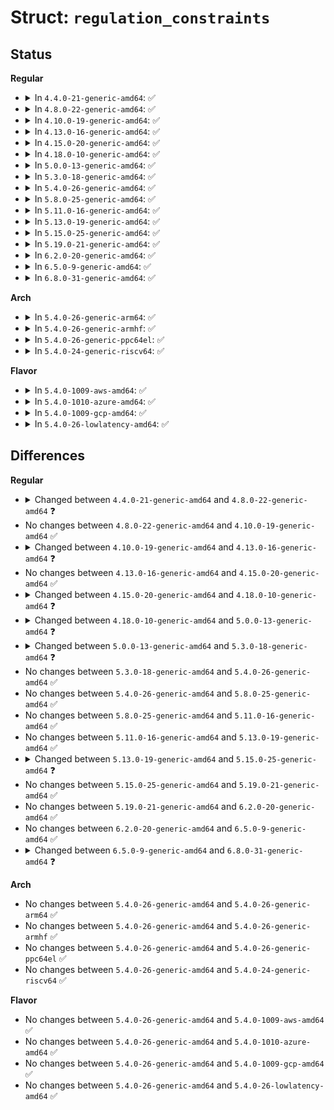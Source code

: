# Struct: <code>regulation_constraints</code>

## Status
<b>Regular</b>
<ul>
<li>
<details>
<summary>In <code>4.4.0-21-generic-amd64</code>: ✅</summary>

```c
struct regulation_constraints {
    const char * name;
    int min_uV;
    int max_uV;
    int uV_offset;
    int min_uA;
    int max_uA;
    int ilim_uA;
    int system_load;
    unsigned int valid_modes_mask;
    unsigned int valid_ops_mask;
    int input_uV;
    struct regulator_state state_disk;
    struct regulator_state state_mem;
    struct regulator_state state_standby;
    suspend_state_t initial_state;
    unsigned int initial_mode;
    unsigned int ramp_delay;
    unsigned int enable_time;
    unsigned int always_on;
    unsigned int boot_on;
    unsigned int apply_uV;
    unsigned int ramp_disable;
    unsigned int soft_start;
    unsigned int pull_down;
    unsigned int over_current_protection;
}
```
</details>
</li>
<li>
<details>
<summary>In <code>4.8.0-22-generic-amd64</code>: ✅</summary>

```c
struct regulation_constraints {
    const char * name;
    int min_uV;
    int max_uV;
    int uV_offset;
    int min_uA;
    int max_uA;
    int ilim_uA;
    int system_load;
    unsigned int valid_modes_mask;
    unsigned int valid_ops_mask;
    int input_uV;
    struct regulator_state state_disk;
    struct regulator_state state_mem;
    struct regulator_state state_standby;
    suspend_state_t initial_state;
    unsigned int initial_mode;
    unsigned int ramp_delay;
    unsigned int enable_time;
    unsigned int active_discharge;
    unsigned int always_on;
    unsigned int boot_on;
    unsigned int apply_uV;
    unsigned int ramp_disable;
    unsigned int soft_start;
    unsigned int pull_down;
    unsigned int over_current_protection;
}
```
</details>
</li>
<li>
<details>
<summary>In <code>4.10.0-19-generic-amd64</code>: ✅</summary>

```c
struct regulation_constraints {
    const char * name;
    int min_uV;
    int max_uV;
    int uV_offset;
    int min_uA;
    int max_uA;
    int ilim_uA;
    int system_load;
    unsigned int valid_modes_mask;
    unsigned int valid_ops_mask;
    int input_uV;
    struct regulator_state state_disk;
    struct regulator_state state_mem;
    struct regulator_state state_standby;
    suspend_state_t initial_state;
    unsigned int initial_mode;
    unsigned int ramp_delay;
    unsigned int enable_time;
    unsigned int active_discharge;
    unsigned int always_on;
    unsigned int boot_on;
    unsigned int apply_uV;
    unsigned int ramp_disable;
    unsigned int soft_start;
    unsigned int pull_down;
    unsigned int over_current_protection;
}
```
</details>
</li>
<li>
<details>
<summary>In <code>4.13.0-16-generic-amd64</code>: ✅</summary>

```c
struct regulation_constraints {
    const char * name;
    int min_uV;
    int max_uV;
    int uV_offset;
    int min_uA;
    int max_uA;
    int ilim_uA;
    int system_load;
    unsigned int valid_modes_mask;
    unsigned int valid_ops_mask;
    int input_uV;
    struct regulator_state state_disk;
    struct regulator_state state_mem;
    struct regulator_state state_standby;
    suspend_state_t initial_state;
    unsigned int initial_mode;
    unsigned int ramp_delay;
    unsigned int settling_time;
    unsigned int settling_time_up;
    unsigned int settling_time_down;
    unsigned int enable_time;
    unsigned int active_discharge;
    unsigned int always_on;
    unsigned int boot_on;
    unsigned int apply_uV;
    unsigned int ramp_disable;
    unsigned int soft_start;
    unsigned int pull_down;
    unsigned int over_current_protection;
}
```
</details>
</li>
<li>
<details>
<summary>In <code>4.15.0-20-generic-amd64</code>: ✅</summary>

```c
struct regulation_constraints {
    const char * name;
    int min_uV;
    int max_uV;
    int uV_offset;
    int min_uA;
    int max_uA;
    int ilim_uA;
    int system_load;
    unsigned int valid_modes_mask;
    unsigned int valid_ops_mask;
    int input_uV;
    struct regulator_state state_disk;
    struct regulator_state state_mem;
    struct regulator_state state_standby;
    suspend_state_t initial_state;
    unsigned int initial_mode;
    unsigned int ramp_delay;
    unsigned int settling_time;
    unsigned int settling_time_up;
    unsigned int settling_time_down;
    unsigned int enable_time;
    unsigned int active_discharge;
    unsigned int always_on;
    unsigned int boot_on;
    unsigned int apply_uV;
    unsigned int ramp_disable;
    unsigned int soft_start;
    unsigned int pull_down;
    unsigned int over_current_protection;
}
```
</details>
</li>
<li>
<details>
<summary>In <code>4.18.0-10-generic-amd64</code>: ✅</summary>

```c
struct regulation_constraints {
    const char * name;
    int min_uV;
    int max_uV;
    int uV_offset;
    int min_uA;
    int max_uA;
    int ilim_uA;
    int system_load;
    int max_spread;
    unsigned int valid_modes_mask;
    unsigned int valid_ops_mask;
    int input_uV;
    struct regulator_state state_disk;
    struct regulator_state state_mem;
    struct regulator_state state_standby;
    suspend_state_t initial_state;
    unsigned int initial_mode;
    unsigned int ramp_delay;
    unsigned int settling_time;
    unsigned int settling_time_up;
    unsigned int settling_time_down;
    unsigned int enable_time;
    unsigned int active_discharge;
    unsigned int always_on;
    unsigned int boot_on;
    unsigned int apply_uV;
    unsigned int ramp_disable;
    unsigned int soft_start;
    unsigned int pull_down;
    unsigned int over_current_protection;
}
```
</details>
</li>
<li>
<details>
<summary>In <code>5.0.0-13-generic-amd64</code>: ✅</summary>

```c
struct regulation_constraints {
    const char * name;
    int min_uV;
    int max_uV;
    int uV_offset;
    int min_uA;
    int max_uA;
    int ilim_uA;
    int system_load;
    int max_spread;
    int max_uV_step;
    unsigned int valid_modes_mask;
    unsigned int valid_ops_mask;
    int input_uV;
    struct regulator_state state_disk;
    struct regulator_state state_mem;
    struct regulator_state state_standby;
    suspend_state_t initial_state;
    unsigned int initial_mode;
    unsigned int ramp_delay;
    unsigned int settling_time;
    unsigned int settling_time_up;
    unsigned int settling_time_down;
    unsigned int enable_time;
    unsigned int active_discharge;
    unsigned int always_on;
    unsigned int boot_on;
    unsigned int apply_uV;
    unsigned int ramp_disable;
    unsigned int soft_start;
    unsigned int pull_down;
    unsigned int over_current_protection;
}
```
</details>
</li>
<li>
<details>
<summary>In <code>5.3.0-18-generic-amd64</code>: ✅</summary>

```c
struct regulation_constraints {
    const char * name;
    int min_uV;
    int max_uV;
    int uV_offset;
    int min_uA;
    int max_uA;
    int ilim_uA;
    int system_load;
    u32 * max_spread;
    int max_uV_step;
    unsigned int valid_modes_mask;
    unsigned int valid_ops_mask;
    int input_uV;
    struct regulator_state state_disk;
    struct regulator_state state_mem;
    struct regulator_state state_standby;
    suspend_state_t initial_state;
    unsigned int initial_mode;
    unsigned int ramp_delay;
    unsigned int settling_time;
    unsigned int settling_time_up;
    unsigned int settling_time_down;
    unsigned int enable_time;
    unsigned int active_discharge;
    unsigned int always_on;
    unsigned int boot_on;
    unsigned int apply_uV;
    unsigned int ramp_disable;
    unsigned int soft_start;
    unsigned int pull_down;
    unsigned int over_current_protection;
}
```
</details>
</li>
<li>
<details>
<summary>In <code>5.4.0-26-generic-amd64</code>: ✅</summary>

```c
struct regulation_constraints {
    const char * name;
    int min_uV;
    int max_uV;
    int uV_offset;
    int min_uA;
    int max_uA;
    int ilim_uA;
    int system_load;
    u32 * max_spread;
    int max_uV_step;
    unsigned int valid_modes_mask;
    unsigned int valid_ops_mask;
    int input_uV;
    struct regulator_state state_disk;
    struct regulator_state state_mem;
    struct regulator_state state_standby;
    suspend_state_t initial_state;
    unsigned int initial_mode;
    unsigned int ramp_delay;
    unsigned int settling_time;
    unsigned int settling_time_up;
    unsigned int settling_time_down;
    unsigned int enable_time;
    unsigned int active_discharge;
    unsigned int always_on;
    unsigned int boot_on;
    unsigned int apply_uV;
    unsigned int ramp_disable;
    unsigned int soft_start;
    unsigned int pull_down;
    unsigned int over_current_protection;
}
```
</details>
</li>
<li>
<details>
<summary>In <code>5.8.0-25-generic-amd64</code>: ✅</summary>

```c
struct regulation_constraints {
    const char * name;
    int min_uV;
    int max_uV;
    int uV_offset;
    int min_uA;
    int max_uA;
    int ilim_uA;
    int system_load;
    u32 * max_spread;
    int max_uV_step;
    unsigned int valid_modes_mask;
    unsigned int valid_ops_mask;
    int input_uV;
    struct regulator_state state_disk;
    struct regulator_state state_mem;
    struct regulator_state state_standby;
    suspend_state_t initial_state;
    unsigned int initial_mode;
    unsigned int ramp_delay;
    unsigned int settling_time;
    unsigned int settling_time_up;
    unsigned int settling_time_down;
    unsigned int enable_time;
    unsigned int active_discharge;
    unsigned int always_on;
    unsigned int boot_on;
    unsigned int apply_uV;
    unsigned int ramp_disable;
    unsigned int soft_start;
    unsigned int pull_down;
    unsigned int over_current_protection;
}
```
</details>
</li>
<li>
<details>
<summary>In <code>5.11.0-16-generic-amd64</code>: ✅</summary>

```c
struct regulation_constraints {
    const char * name;
    int min_uV;
    int max_uV;
    int uV_offset;
    int min_uA;
    int max_uA;
    int ilim_uA;
    int system_load;
    u32 * max_spread;
    int max_uV_step;
    unsigned int valid_modes_mask;
    unsigned int valid_ops_mask;
    int input_uV;
    struct regulator_state state_disk;
    struct regulator_state state_mem;
    struct regulator_state state_standby;
    suspend_state_t initial_state;
    unsigned int initial_mode;
    unsigned int ramp_delay;
    unsigned int settling_time;
    unsigned int settling_time_up;
    unsigned int settling_time_down;
    unsigned int enable_time;
    unsigned int active_discharge;
    unsigned int always_on;
    unsigned int boot_on;
    unsigned int apply_uV;
    unsigned int ramp_disable;
    unsigned int soft_start;
    unsigned int pull_down;
    unsigned int over_current_protection;
}
```
</details>
</li>
<li>
<details>
<summary>In <code>5.13.0-19-generic-amd64</code>: ✅</summary>

```c
struct regulation_constraints {
    const char * name;
    int min_uV;
    int max_uV;
    int uV_offset;
    int min_uA;
    int max_uA;
    int ilim_uA;
    int system_load;
    u32 * max_spread;
    int max_uV_step;
    unsigned int valid_modes_mask;
    unsigned int valid_ops_mask;
    int input_uV;
    struct regulator_state state_disk;
    struct regulator_state state_mem;
    struct regulator_state state_standby;
    suspend_state_t initial_state;
    unsigned int initial_mode;
    unsigned int ramp_delay;
    unsigned int settling_time;
    unsigned int settling_time_up;
    unsigned int settling_time_down;
    unsigned int enable_time;
    unsigned int active_discharge;
    unsigned int always_on;
    unsigned int boot_on;
    unsigned int apply_uV;
    unsigned int ramp_disable;
    unsigned int soft_start;
    unsigned int pull_down;
    unsigned int over_current_protection;
}
```
</details>
</li>
<li>
<details>
<summary>In <code>5.15.0-25-generic-amd64</code>: ✅</summary>

```c
struct regulation_constraints {
    const char * name;
    int min_uV;
    int max_uV;
    int uV_offset;
    int min_uA;
    int max_uA;
    int ilim_uA;
    int system_load;
    u32 * max_spread;
    int max_uV_step;
    unsigned int valid_modes_mask;
    unsigned int valid_ops_mask;
    int input_uV;
    struct regulator_state state_disk;
    struct regulator_state state_mem;
    struct regulator_state state_standby;
    struct notification_limit over_curr_limits;
    struct notification_limit over_voltage_limits;
    struct notification_limit under_voltage_limits;
    struct notification_limit temp_limits;
    suspend_state_t initial_state;
    unsigned int initial_mode;
    unsigned int ramp_delay;
    unsigned int settling_time;
    unsigned int settling_time_up;
    unsigned int settling_time_down;
    unsigned int enable_time;
    unsigned int active_discharge;
    unsigned int always_on;
    unsigned int boot_on;
    unsigned int apply_uV;
    unsigned int ramp_disable;
    unsigned int soft_start;
    unsigned int pull_down;
    unsigned int over_current_protection;
    unsigned int over_current_detection;
    unsigned int over_voltage_detection;
    unsigned int under_voltage_detection;
    unsigned int over_temp_detection;
}
```
</details>
</li>
<li>
<details>
<summary>In <code>5.19.0-21-generic-amd64</code>: ✅</summary>

```c
struct regulation_constraints {
    const char * name;
    int min_uV;
    int max_uV;
    int uV_offset;
    int min_uA;
    int max_uA;
    int ilim_uA;
    int system_load;
    u32 * max_spread;
    int max_uV_step;
    unsigned int valid_modes_mask;
    unsigned int valid_ops_mask;
    int input_uV;
    struct regulator_state state_disk;
    struct regulator_state state_mem;
    struct regulator_state state_standby;
    struct notification_limit over_curr_limits;
    struct notification_limit over_voltage_limits;
    struct notification_limit under_voltage_limits;
    struct notification_limit temp_limits;
    suspend_state_t initial_state;
    unsigned int initial_mode;
    unsigned int ramp_delay;
    unsigned int settling_time;
    unsigned int settling_time_up;
    unsigned int settling_time_down;
    unsigned int enable_time;
    unsigned int active_discharge;
    unsigned int always_on;
    unsigned int boot_on;
    unsigned int apply_uV;
    unsigned int ramp_disable;
    unsigned int soft_start;
    unsigned int pull_down;
    unsigned int over_current_protection;
    unsigned int over_current_detection;
    unsigned int over_voltage_detection;
    unsigned int under_voltage_detection;
    unsigned int over_temp_detection;
}
```
</details>
</li>
<li>
<details>
<summary>In <code>6.2.0-20-generic-amd64</code>: ✅</summary>

```c
struct regulation_constraints {
    const char * name;
    int min_uV;
    int max_uV;
    int uV_offset;
    int min_uA;
    int max_uA;
    int ilim_uA;
    int system_load;
    u32 * max_spread;
    int max_uV_step;
    unsigned int valid_modes_mask;
    unsigned int valid_ops_mask;
    int input_uV;
    struct regulator_state state_disk;
    struct regulator_state state_mem;
    struct regulator_state state_standby;
    struct notification_limit over_curr_limits;
    struct notification_limit over_voltage_limits;
    struct notification_limit under_voltage_limits;
    struct notification_limit temp_limits;
    suspend_state_t initial_state;
    unsigned int initial_mode;
    unsigned int ramp_delay;
    unsigned int settling_time;
    unsigned int settling_time_up;
    unsigned int settling_time_down;
    unsigned int enable_time;
    unsigned int active_discharge;
    unsigned int always_on;
    unsigned int boot_on;
    unsigned int apply_uV;
    unsigned int ramp_disable;
    unsigned int soft_start;
    unsigned int pull_down;
    unsigned int over_current_protection;
    unsigned int over_current_detection;
    unsigned int over_voltage_detection;
    unsigned int under_voltage_detection;
    unsigned int over_temp_detection;
}
```
</details>
</li>
<li>
<details>
<summary>In <code>6.5.0-9-generic-amd64</code>: ✅</summary>

```c
struct regulation_constraints {
    const char * name;
    int min_uV;
    int max_uV;
    int uV_offset;
    int min_uA;
    int max_uA;
    int ilim_uA;
    int system_load;
    u32 * max_spread;
    int max_uV_step;
    unsigned int valid_modes_mask;
    unsigned int valid_ops_mask;
    int input_uV;
    struct regulator_state state_disk;
    struct regulator_state state_mem;
    struct regulator_state state_standby;
    struct notification_limit over_curr_limits;
    struct notification_limit over_voltage_limits;
    struct notification_limit under_voltage_limits;
    struct notification_limit temp_limits;
    suspend_state_t initial_state;
    unsigned int initial_mode;
    unsigned int ramp_delay;
    unsigned int settling_time;
    unsigned int settling_time_up;
    unsigned int settling_time_down;
    unsigned int enable_time;
    unsigned int active_discharge;
    unsigned int always_on;
    unsigned int boot_on;
    unsigned int apply_uV;
    unsigned int ramp_disable;
    unsigned int soft_start;
    unsigned int pull_down;
    unsigned int over_current_protection;
    unsigned int over_current_detection;
    unsigned int over_voltage_detection;
    unsigned int under_voltage_detection;
    unsigned int over_temp_detection;
}
```
</details>
</li>
<li>
<details>
<summary>In <code>6.8.0-31-generic-amd64</code>: ✅</summary>

```c
struct regulation_constraints {
    const char * name;
    int min_uV;
    int max_uV;
    int uV_offset;
    int min_uA;
    int max_uA;
    int ilim_uA;
    int system_load;
    u32 * max_spread;
    int max_uV_step;
    unsigned int valid_modes_mask;
    unsigned int valid_ops_mask;
    int input_uV;
    struct regulator_state state_disk;
    struct regulator_state state_mem;
    struct regulator_state state_standby;
    struct notification_limit over_curr_limits;
    struct notification_limit over_voltage_limits;
    struct notification_limit under_voltage_limits;
    struct notification_limit temp_limits;
    suspend_state_t initial_state;
    unsigned int initial_mode;
    unsigned int ramp_delay;
    unsigned int settling_time;
    unsigned int settling_time_up;
    unsigned int settling_time_down;
    unsigned int enable_time;
    unsigned int uv_less_critical_window_ms;
    unsigned int active_discharge;
    unsigned int always_on;
    unsigned int boot_on;
    unsigned int apply_uV;
    unsigned int ramp_disable;
    unsigned int soft_start;
    unsigned int pull_down;
    unsigned int system_critical;
    unsigned int over_current_protection;
    unsigned int over_current_detection;
    unsigned int over_voltage_detection;
    unsigned int under_voltage_detection;
    unsigned int over_temp_detection;
}
```
</details>
</li>
</ul>
<b>Arch</b>
<ul>
<li>
<details>
<summary>In <code>5.4.0-26-generic-arm64</code>: ✅</summary>

```c
struct regulation_constraints {
    const char * name;
    int min_uV;
    int max_uV;
    int uV_offset;
    int min_uA;
    int max_uA;
    int ilim_uA;
    int system_load;
    u32 * max_spread;
    int max_uV_step;
    unsigned int valid_modes_mask;
    unsigned int valid_ops_mask;
    int input_uV;
    struct regulator_state state_disk;
    struct regulator_state state_mem;
    struct regulator_state state_standby;
    suspend_state_t initial_state;
    unsigned int initial_mode;
    unsigned int ramp_delay;
    unsigned int settling_time;
    unsigned int settling_time_up;
    unsigned int settling_time_down;
    unsigned int enable_time;
    unsigned int active_discharge;
    unsigned int always_on;
    unsigned int boot_on;
    unsigned int apply_uV;
    unsigned int ramp_disable;
    unsigned int soft_start;
    unsigned int pull_down;
    unsigned int over_current_protection;
}
```
</details>
</li>
<li>
<details>
<summary>In <code>5.4.0-26-generic-armhf</code>: ✅</summary>

```c
struct regulation_constraints {
    const char * name;
    int min_uV;
    int max_uV;
    int uV_offset;
    int min_uA;
    int max_uA;
    int ilim_uA;
    int system_load;
    u32 * max_spread;
    int max_uV_step;
    unsigned int valid_modes_mask;
    unsigned int valid_ops_mask;
    int input_uV;
    struct regulator_state state_disk;
    struct regulator_state state_mem;
    struct regulator_state state_standby;
    suspend_state_t initial_state;
    unsigned int initial_mode;
    unsigned int ramp_delay;
    unsigned int settling_time;
    unsigned int settling_time_up;
    unsigned int settling_time_down;
    unsigned int enable_time;
    unsigned int active_discharge;
    unsigned int always_on;
    unsigned int boot_on;
    unsigned int apply_uV;
    unsigned int ramp_disable;
    unsigned int soft_start;
    unsigned int pull_down;
    unsigned int over_current_protection;
}
```
</details>
</li>
<li>
<details>
<summary>In <code>5.4.0-26-generic-ppc64el</code>: ✅</summary>

```c
struct regulation_constraints {
    const char * name;
    int min_uV;
    int max_uV;
    int uV_offset;
    int min_uA;
    int max_uA;
    int ilim_uA;
    int system_load;
    u32 * max_spread;
    int max_uV_step;
    unsigned int valid_modes_mask;
    unsigned int valid_ops_mask;
    int input_uV;
    struct regulator_state state_disk;
    struct regulator_state state_mem;
    struct regulator_state state_standby;
    suspend_state_t initial_state;
    unsigned int initial_mode;
    unsigned int ramp_delay;
    unsigned int settling_time;
    unsigned int settling_time_up;
    unsigned int settling_time_down;
    unsigned int enable_time;
    unsigned int active_discharge;
    unsigned int always_on;
    unsigned int boot_on;
    unsigned int apply_uV;
    unsigned int ramp_disable;
    unsigned int soft_start;
    unsigned int pull_down;
    unsigned int over_current_protection;
}
```
</details>
</li>
<li>
<details>
<summary>In <code>5.4.0-24-generic-riscv64</code>: ✅</summary>

```c
struct regulation_constraints {
    const char * name;
    int min_uV;
    int max_uV;
    int uV_offset;
    int min_uA;
    int max_uA;
    int ilim_uA;
    int system_load;
    u32 * max_spread;
    int max_uV_step;
    unsigned int valid_modes_mask;
    unsigned int valid_ops_mask;
    int input_uV;
    struct regulator_state state_disk;
    struct regulator_state state_mem;
    struct regulator_state state_standby;
    suspend_state_t initial_state;
    unsigned int initial_mode;
    unsigned int ramp_delay;
    unsigned int settling_time;
    unsigned int settling_time_up;
    unsigned int settling_time_down;
    unsigned int enable_time;
    unsigned int active_discharge;
    unsigned int always_on;
    unsigned int boot_on;
    unsigned int apply_uV;
    unsigned int ramp_disable;
    unsigned int soft_start;
    unsigned int pull_down;
    unsigned int over_current_protection;
}
```
</details>
</li>
</ul>
<b>Flavor</b>
<ul>
<li>
<details>
<summary>In <code>5.4.0-1009-aws-amd64</code>: ✅</summary>

```c
struct regulation_constraints {
    const char * name;
    int min_uV;
    int max_uV;
    int uV_offset;
    int min_uA;
    int max_uA;
    int ilim_uA;
    int system_load;
    u32 * max_spread;
    int max_uV_step;
    unsigned int valid_modes_mask;
    unsigned int valid_ops_mask;
    int input_uV;
    struct regulator_state state_disk;
    struct regulator_state state_mem;
    struct regulator_state state_standby;
    suspend_state_t initial_state;
    unsigned int initial_mode;
    unsigned int ramp_delay;
    unsigned int settling_time;
    unsigned int settling_time_up;
    unsigned int settling_time_down;
    unsigned int enable_time;
    unsigned int active_discharge;
    unsigned int always_on;
    unsigned int boot_on;
    unsigned int apply_uV;
    unsigned int ramp_disable;
    unsigned int soft_start;
    unsigned int pull_down;
    unsigned int over_current_protection;
}
```
</details>
</li>
<li>
<details>
<summary>In <code>5.4.0-1010-azure-amd64</code>: ✅</summary>

```c
struct regulation_constraints {
    const char * name;
    int min_uV;
    int max_uV;
    int uV_offset;
    int min_uA;
    int max_uA;
    int ilim_uA;
    int system_load;
    u32 * max_spread;
    int max_uV_step;
    unsigned int valid_modes_mask;
    unsigned int valid_ops_mask;
    int input_uV;
    struct regulator_state state_disk;
    struct regulator_state state_mem;
    struct regulator_state state_standby;
    suspend_state_t initial_state;
    unsigned int initial_mode;
    unsigned int ramp_delay;
    unsigned int settling_time;
    unsigned int settling_time_up;
    unsigned int settling_time_down;
    unsigned int enable_time;
    unsigned int active_discharge;
    unsigned int always_on;
    unsigned int boot_on;
    unsigned int apply_uV;
    unsigned int ramp_disable;
    unsigned int soft_start;
    unsigned int pull_down;
    unsigned int over_current_protection;
}
```
</details>
</li>
<li>
<details>
<summary>In <code>5.4.0-1009-gcp-amd64</code>: ✅</summary>

```c
struct regulation_constraints {
    const char * name;
    int min_uV;
    int max_uV;
    int uV_offset;
    int min_uA;
    int max_uA;
    int ilim_uA;
    int system_load;
    u32 * max_spread;
    int max_uV_step;
    unsigned int valid_modes_mask;
    unsigned int valid_ops_mask;
    int input_uV;
    struct regulator_state state_disk;
    struct regulator_state state_mem;
    struct regulator_state state_standby;
    suspend_state_t initial_state;
    unsigned int initial_mode;
    unsigned int ramp_delay;
    unsigned int settling_time;
    unsigned int settling_time_up;
    unsigned int settling_time_down;
    unsigned int enable_time;
    unsigned int active_discharge;
    unsigned int always_on;
    unsigned int boot_on;
    unsigned int apply_uV;
    unsigned int ramp_disable;
    unsigned int soft_start;
    unsigned int pull_down;
    unsigned int over_current_protection;
}
```
</details>
</li>
<li>
<details>
<summary>In <code>5.4.0-26-lowlatency-amd64</code>: ✅</summary>

```c
struct regulation_constraints {
    const char * name;
    int min_uV;
    int max_uV;
    int uV_offset;
    int min_uA;
    int max_uA;
    int ilim_uA;
    int system_load;
    u32 * max_spread;
    int max_uV_step;
    unsigned int valid_modes_mask;
    unsigned int valid_ops_mask;
    int input_uV;
    struct regulator_state state_disk;
    struct regulator_state state_mem;
    struct regulator_state state_standby;
    suspend_state_t initial_state;
    unsigned int initial_mode;
    unsigned int ramp_delay;
    unsigned int settling_time;
    unsigned int settling_time_up;
    unsigned int settling_time_down;
    unsigned int enable_time;
    unsigned int active_discharge;
    unsigned int always_on;
    unsigned int boot_on;
    unsigned int apply_uV;
    unsigned int ramp_disable;
    unsigned int soft_start;
    unsigned int pull_down;
    unsigned int over_current_protection;
}
```
</details>
</li>
</ul>

## Differences
<b>Regular</b>
<ul>
<li>
<details>
<summary>Changed between <code>4.4.0-21-generic-amd64</code> and <code>4.8.0-22-generic-amd64</code> ❓</summary>
<ul>
<li>
<b>Field added. </b>
<code>unsigned int active_discharge</code>
</li>
</ul>
</details>
</li>
<li>
No changes between <code>4.8.0-22-generic-amd64</code> and <code>4.10.0-19-generic-amd64</code> ✅
</li>
<li>
<details>
<summary>Changed between <code>4.10.0-19-generic-amd64</code> and <code>4.13.0-16-generic-amd64</code> ❓</summary>
<ul>
<li>
<b>Field added. </b>
<code>unsigned int settling_time</code>
</li>
<li>
<b>Field added. </b>
<code>unsigned int settling_time_up</code>
</li>
<li>
<b>Field added. </b>
<code>unsigned int settling_time_down</code>
</li>
</ul>
</details>
</li>
<li>
No changes between <code>4.13.0-16-generic-amd64</code> and <code>4.15.0-20-generic-amd64</code> ✅
</li>
<li>
<details>
<summary>Changed between <code>4.15.0-20-generic-amd64</code> and <code>4.18.0-10-generic-amd64</code> ❓</summary>
<ul>
<li>
<b>Field added. </b>
<code>int max_spread</code>
</li>
</ul>
</details>
</li>
<li>
<details>
<summary>Changed between <code>4.18.0-10-generic-amd64</code> and <code>5.0.0-13-generic-amd64</code> ❓</summary>
<ul>
<li>
<b>Field added. </b>
<code>int max_uV_step</code>
</li>
</ul>
</details>
</li>
<li>
<details>
<summary>Changed between <code>5.0.0-13-generic-amd64</code> and <code>5.3.0-18-generic-amd64</code> ❓</summary>
<ul>
<li>
<b>Field type changed. </b>
<code>int max_spread</code> ➡️ <code>u32 * max_spread</code>
</li>
</ul>
</details>
</li>
<li>
No changes between <code>5.3.0-18-generic-amd64</code> and <code>5.4.0-26-generic-amd64</code> ✅
</li>
<li>
No changes between <code>5.4.0-26-generic-amd64</code> and <code>5.8.0-25-generic-amd64</code> ✅
</li>
<li>
No changes between <code>5.8.0-25-generic-amd64</code> and <code>5.11.0-16-generic-amd64</code> ✅
</li>
<li>
No changes between <code>5.11.0-16-generic-amd64</code> and <code>5.13.0-19-generic-amd64</code> ✅
</li>
<li>
<details>
<summary>Changed between <code>5.13.0-19-generic-amd64</code> and <code>5.15.0-25-generic-amd64</code> ❓</summary>
<ul>
<li>
<b>Field added. </b>
<code>struct notification_limit over_curr_limits</code>
</li>
<li>
<b>Field added. </b>
<code>struct notification_limit over_voltage_limits</code>
</li>
<li>
<b>Field added. </b>
<code>struct notification_limit under_voltage_limits</code>
</li>
<li>
<b>Field added. </b>
<code>struct notification_limit temp_limits</code>
</li>
<li>
<b>Field added. </b>
<code>unsigned int over_current_detection</code>
</li>
<li>
<b>Field added. </b>
<code>unsigned int over_voltage_detection</code>
</li>
<li>
<b>Field added. </b>
<code>unsigned int under_voltage_detection</code>
</li>
<li>
<b>Field added. </b>
<code>unsigned int over_temp_detection</code>
</li>
</ul>
</details>
</li>
<li>
No changes between <code>5.15.0-25-generic-amd64</code> and <code>5.19.0-21-generic-amd64</code> ✅
</li>
<li>
No changes between <code>5.19.0-21-generic-amd64</code> and <code>6.2.0-20-generic-amd64</code> ✅
</li>
<li>
No changes between <code>6.2.0-20-generic-amd64</code> and <code>6.5.0-9-generic-amd64</code> ✅
</li>
<li>
<details>
<summary>Changed between <code>6.5.0-9-generic-amd64</code> and <code>6.8.0-31-generic-amd64</code> ❓</summary>
<ul>
<li>
<b>Field added. </b>
<code>unsigned int uv_less_critical_window_ms</code>
</li>
<li>
<b>Field added. </b>
<code>unsigned int system_critical</code>
</li>
</ul>
</details>
</li>
</ul>
<b>Arch</b>
<ul>
<li>
No changes between <code>5.4.0-26-generic-amd64</code> and <code>5.4.0-26-generic-arm64</code> ✅
</li>
<li>
No changes between <code>5.4.0-26-generic-amd64</code> and <code>5.4.0-26-generic-armhf</code> ✅
</li>
<li>
No changes between <code>5.4.0-26-generic-amd64</code> and <code>5.4.0-26-generic-ppc64el</code> ✅
</li>
<li>
No changes between <code>5.4.0-26-generic-amd64</code> and <code>5.4.0-24-generic-riscv64</code> ✅
</li>
</ul>
<b>Flavor</b>
<ul>
<li>
No changes between <code>5.4.0-26-generic-amd64</code> and <code>5.4.0-1009-aws-amd64</code> ✅
</li>
<li>
No changes between <code>5.4.0-26-generic-amd64</code> and <code>5.4.0-1010-azure-amd64</code> ✅
</li>
<li>
No changes between <code>5.4.0-26-generic-amd64</code> and <code>5.4.0-1009-gcp-amd64</code> ✅
</li>
<li>
No changes between <code>5.4.0-26-generic-amd64</code> and <code>5.4.0-26-lowlatency-amd64</code> ✅
</li>
</ul>
